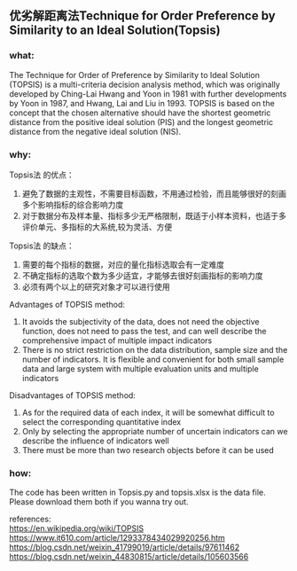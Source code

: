 ## 优劣解距离法Technique for Order Preference by Similarity to an Ideal Solution(Topsis)

### what:
The Technique for Order of Preference by Similarity to Ideal Solution (TOPSIS) is a multi-criteria decision analysis method, which was originally developed by Ching-Lai Hwang and Yoon in 1981 with further developments by Yoon in 1987, and Hwang, Lai and Liu in 1993. TOPSIS is based on the concept that the chosen alternative should have the shortest geometric distance from the positive ideal solution (PIS) and the longest geometric distance from the negative ideal solution (NIS).

### why:
Topsis法 的优点：<br/>
1. 避免了数据的主观性，不需要目标函数，不用通过检验，而且能够很好的刻画多个影响指标的综合影响力度<br/>
2. 对于数据分布及样本量、指标多少无严格限制，既适于小样本资料，也适于多评价单元、多指标的大系统,较为灵活、方便<br/>

Topsis法 的缺点：<br/>
1. 需要的每个指标的数据，对应的量化指标选取会有一定难度<br/>
2. 不确定指标的选取个数为多少适宜，才能够去很好刻画指标的影响力度<br/>
3. 必须有两个以上的研究对象才可以进行使用<br/>

Advantages of TOPSIS method:<br/>
1. It avoids the subjectivity of the data, does not need the objective function, does not need to pass the test, and can well describe the comprehensive impact of multiple impact indicators<br/>
2. There is no strict restriction on the data distribution, sample size and the number of indicators. It is flexible and convenient for both small sample data and large system with multiple evaluation units and multiple indicators<br/>

Disadvantages of TOPSIS method:<br/>
1. As for the required data of each index, it will be somewhat difficult to select the corresponding quantitative index<br/>
2. Only by selecting the appropriate number of uncertain indicators can we describe the influence of indicators well<br/>
3. There must be more than two research objects before it can be used<br/>

### how:
The code has been written in Topsis.py and topsis.xlsx is the data file. Please download them both if you wanna try out.<br/>

references:<br/>
https://en.wikipedia.org/wiki/TOPSIS<br/>
https://www.it610.com/article/1293378434029920256.htm<br/>
https://blog.csdn.net/weixin_41799019/article/details/97611462<br/>
https://blog.csdn.net/weixin_44830815/article/details/105603566<br/>
